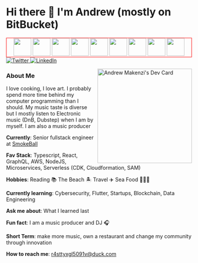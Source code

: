 # Hi there 👋 I'm Andrew (mostly on BitBucket)

<div align="center" class="gifs" style="border: 1px solid red">
    <img height=48 src=https://distok.top/stickers/817709667701751820/819128604311027752.gif />
    <img height=48 src=https://distok.top/stickers/817709667701751820/819128604311027752.gif />
    <img height=48 src=https://distok.top/stickers/817709667701751820/819128604311027752.gif />
    <img height=48 src=https://distok.top/stickers/817709667701751820/819128604311027752.gif />
    <img height=48 src=https://distok.top/stickers/817709667701751820/819128604311027752.gif />
    <img height=48 src=https://distok.top/stickers/817709667701751820/819128604311027752.gif />
    <img height=48 src=https://distok.top/stickers/817709667701751820/819128604311027752.gif />
    <img height=48 src=https://distok.top/stickers/817709667701751820/819128604311027752.gif />
    <img height=48 src=https://distok.top/stickers/817709667701751820/819128604311027752.gif />
</div>

<div align="left">
  <a href="https://twitter.com/amackzie">
    <img
      src="https://img.shields.io/twitter/follow/omBratteng?label=Twitter&logo=twitter&style=flat-square&color=1da1f2&logoColor=ffffff"
      alt="Twitter"
    />
  </a>
  <a href="https://www.linkedin.com/in/wambuamakenzi/">
    <img
      src="https://img.shields.io/static/v1?logo=linkedin&style=flat-square&color=0072b1&label=LinkedIn&message=%E2%98%86"
      alt="LinkedIn"
    />
  </a>

<a href="https://app.daily.dev/amackzie"><img  width="256"
      align="right" src="https://api.daily.dev/devcards/fd61670a8cbe40fda6345c0bb1da45f3.png?r=drc" width="400" alt="Andrew Makenzi's Dev Card"/></a>
</div>

### About Me
<p> I love cooking, I love art. I probably spend more time behind my computer programming than I should. My music taste is diverse but I mostly listen to Electronic music (DnB, Dubstep) when I am by myself. I am also a music producer</p>


**Currently**: Senior fullstack engineer at [SmokeBall](https://www.smokeball.com/)

**Fav Stack**: Typescript, React, GraphQL, AWS, NodeJS, Microservices, Serverless (CDK, Cloudformation, SAM)

**Hobbies**: Reading 📚 The Beach 🏝️ Travel ✈️ Sea Food 🦞🦀🦈

**Currently learning**: Cybersecurity, Flutter, Startups, Blockchain, Data Engineering

**Ask me about**: What I learned last

**Fun fact**: I am a music producer and DJ 🎧

**Short Term**: make more music, own a restaurant and change my community through innovation

**How to reach me**: r4sttyxgl5091v@duck.com

<!--
<a href="https://github.com/VishwaGauravIn/github-twitter-card-embed"><img src="https://gtce.itsvg.in/api?## username=amackzie&theme=dracula&response=true&border=true&time=true&icon=default"/></a>

### What I am currently listening to 🎧
<p>
     <a href="https://spotify-github-profile.vercel.app/api/view.svg?uid=amackzie&redirect=true">
       <img src="https://spotify-github-profile.vercel.app/api/view.svg?                        uid=amackzie&cover_image=true&theme=novatorem&bar_color=53b14f&bar_color_cover=false"/>
     </a>
 </p>
 */
-->
